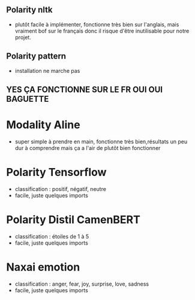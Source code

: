 ## Polarity nltk
- plutôt facile à implémenter, fonctionne très bien sur l'anglais, mais vraiment bof sur le français donc il risque d'être inutilisable pour notre projet.

## Polarity pattern
- installation ne marche pas 


## YES ÇA FONCTIONNE SUR LE FR OUI OUI BAGUETTE

# Modality Aline
- super simple à prendre en main, fonctionne très bien,résultats un peu dur à comprendre mais ça a l'air de plutôt bien fonctionner

# Polarity Tensorflow
- classification : positif, négatif, neutre
- facile, juste quelques imports

# Polarity Distil CamenBERT
- classification : étoiles de 1 à 5
- facile, juste quelques imports

# Naxai emotion
- classification : anger, fear, joy, surprise, love, sadness
- facile, juste quelques imports
